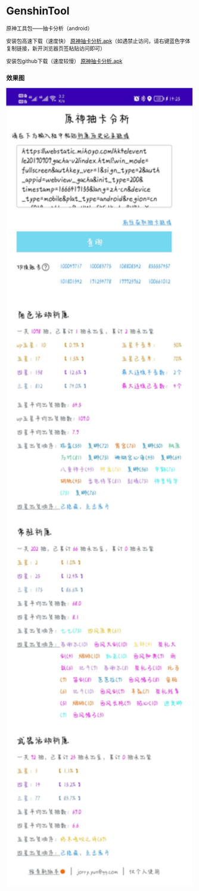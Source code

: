 # GenshinTool
原神工具包——抽卡分析（android）

安装包高速下载（速度快） [原神抽卡分析.apk](https://files.cnblogs.com/files/blogs/682374/genshinTool_1.4.3.apk?t=1648094995)（如遇禁止访问，请右键蓝色字体复制链接，新开浏览器页签粘贴访问即可）

安装包github下载（速度较慢） [原神抽卡分析.apk](https://github.com/jorry-yun/GenshinTool/raw/master/%E5%AE%89%E8%A3%85%E5%8C%85/genshinTool_1.4.3.apk)
### 效果图
<img src="https://github.com/jorry-yun/GenshinTool/blob/master/%E7%B4%A0%E6%9D%90/Screenshot.jpg" width=500/>
